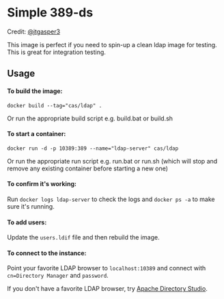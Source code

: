 Simple 389-ds 
=============

Credit: [@jtgasper3](https://github.com/jtgasper3/docker-images/tree/master/389-ds)

This image is perfect if you need to spin-up a clean ldap image for testing. This is great for integration testing.

## Usage
#### To build the image:

```
docker build --tag="cas/ldap" .
```
Or run the appropriate build script e.g. build.bat or build.sh 

#### To start a container:

```
docker run -d -p 10389:389 --name="ldap-server" cas/ldap
```
Or run the appropriate run script e.g. run.bat or run.sh (which will stop and remove any existing container before starting a new one)


#### To confirm it's working:
Run ```docker logs ldap-server``` to check the logs and ```docker ps -a``` to make sure it's running. 

#### To add users:
Update the `users.ldif` file and then rebuild the image. 

#### To connect to the instance:
Point your favorite LDAP browser to `localhost:10389` and connect with `cn=Directory Manager` and `password`.

If you don't have a favorite LDAP browser, try [Apache Directory Studio](https://directory.apache.org/studio).

